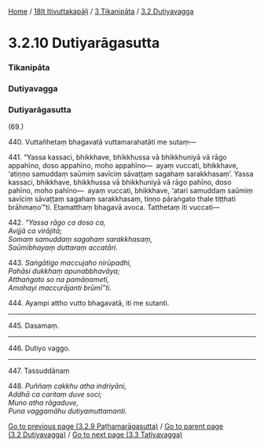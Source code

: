 
[Home](/) / [18It Itivuttakapāḷi](/tipitaka/18It.md) / [3 Tikanipāta](/tipitaka/18It/3.md) / [3.2 Dutiyavagga](/tipitaka/18It/3/3.2.md)

# 3.2.10 Dutiyarāgasutta

### Tikanipāta

### Dutiyavagga

### Dutiyarāgasutta

(69.)

440\. Vuttañhetaṃ bhagavatā vuttamarahatāti me sutaṃ—

441\. “Yassa kassaci, bhikkhave, bhikkhussa vā bhikkhuniyā vā rāgo appahīno, doso appahīno, moho appahīno—  ayaṃ vuccati, bhikkhave, ‘atiṇṇo samuddaṃ saūmiṃ savīciṃ sāvaṭṭaṃ sagahaṃ sarakkhasaṃ’. Yassa kassaci, bhikkhave, bhikkhussa vā bhikkhuniyā vā rāgo pahīno, doso pahīno, moho pahīno—  ayaṃ vuccati, bhikkhave, ‘atari samuddaṃ saūmiṃ savīciṃ sāvaṭṭaṃ sagahaṃ sarakkhasaṃ, tiṇṇo pāraṅgato thale tiṭṭhati brāhmaṇo’”ti. Etamatthaṃ bhagavā avoca. Tatthetaṃ iti vuccati—

442\. _“Yassa rāgo ca doso ca,_  
_Avijjā ca virājitā;_  
_Somaṃ samuddaṃ sagahaṃ sarakkhasaṃ,_  
_Saūmibhayaṃ duttaraṃ accatāri._  


443\. _Saṅgātigo maccujaho nirūpadhi,_  
_Pahāsi dukkhaṃ apunabbhavāya;_  
_Atthaṅgato so na pamāṇameti,_  
_Amohayi maccurājanti brūmī”ti._  


444\. Ayampi attho vutto bhagavatā, iti me sutanti.

---

445\. Dasamaṃ.



---

446\. Dutiyo vaggo.



---

447\. Tassuddānaṃ



448\. _Puññaṃ cakkhu atha indriyāni,_  
_Addhā ca caritaṃ duve soci;_  
_Muno atha rāgaduve,_  
_Puna vaggamāhu dutiyamuttamanti._  


[Go to previous page (3.2.9 Paṭhamarāgasutta)](/tipitaka/18It/3/3.2/3.2.9.md) / [Go to parent page (3.2 Dutiyavagga)](/tipitaka/18It/3/3.2.md) / [Go to next page (3.3 Tatiyavagga)](/tipitaka/18It/3/3.3.md)


